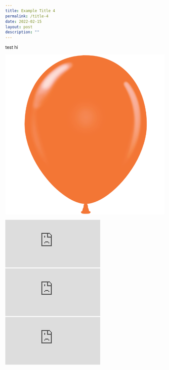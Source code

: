 ```yaml
---
title: Example Title 4
permalink: /title-4
date: 2022-02-15
layout: post
description: ""
---
```

test hi

![hi](/images/2%20balloon.png)

<div class="bp-youtube">
<iframe src="https://calendar.google.com/calendar/embed?src=c_eoglto4ou3h4ocarcgt48420qc%40group.calendar.google.com&ctz=Asia%2FSingapore" style="border: 0" frameborder="0" scrolling="no"></iframe>
  </div>

<div class="bp-youtube">
<iframe src="https://www.facebook.com/plugins/post.php?href=https%3A%2F%2Fwww.facebook.com%2Fspcasingapore%2Fposts%2F10159324200898155&show_text=true&width=600" style="border:none;overflow:hidden" scrolling="no" frameborder="0" allowfullscreen="true" allow="autoplay; clipboard-write; encrypted-media; picture-in-picture; web-share"></iframe>
 </div>

<div class="bp-youtube">
<iframe src="https://www.facebook.com/plugins/video.php?height=314&href=https%3A%2F%2Fwww.facebook.com%2Fgov.sg%2Fvideos%2F387640543251141%2F&show_text=true&width=560&t=0" style="border:none;overflow:hidden" scrolling="no" frameborder="0" allowfullscreen="true" allow="autoplay; clipboard-write; encrypted-media; picture-in-picture; web-share" allowFullScreen="true"></iframe>
  </div>